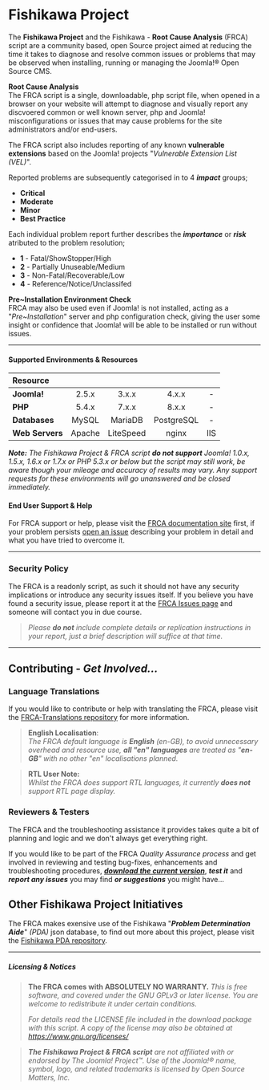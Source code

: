 # Fishikawa Project
The **Fishikawa Project** and the Fishikawa - **Root Cause Analysis** (FRCA) script are a community based, open Source project aimed at reducing the time it takes to diagnose and resolve common issues or problems that may be observed when installing, running or managing the Joomla!® Open Source CMS.

**Root Cause Analysis**  
The FRCA script is a single, downloadable, php script file, when opened in a browser on your website will attempt to diagnose and visually report any discvoered common or well known server, php and Joomla! misconfigurations or issues that may cause problems for the site administrators and/or end-users.

The FRCA script also includes reporting of any known **vulnerable extensions** based on the Joomla! projects "_Vulnerable Extension List (VEL)_".

Reported problems are subsequently categorised in to 4 _**impact**_ groups;  
- **Critical**
- **Moderate**
- **Minor**
- **Best Practice**  

Each individual problem report further describes the _**importance**_ or _**risk**_ atributed to the problem resolution;  
- **1** - Fatal/ShowStopper/High  
- **2** - Partially Unuseable/Medium  
- **3** - Non-Fatal/Recoverable/Low
- **4** - Reference/Notice/Unclassifed

**Pre~Installation Environment Check**  
FRCA may also be used even if Joomla! is not installed, acting as a "_Pre~Installation_" server and php configuration check, giving the user some insight or confidence that Joomla! will be able to be installed or run without issues.
  
  
---
  
  
#### Supported Environments & Resources
  
| Resource        |        |           |            |          |
|:----------------|:------:|:---------:|:----------:|:--------:|
| **Joomla\!**    | 2.5.x  |   3.x.x   |  4.x.x     |    \-    |
| **PHP**         | 5.4.x  |   7.x.x   |  8.x.x     |    \-    |
| **Databases**   | MySQL  |  MariaDB  | PostgreSQL |    \-    |
| **Web Servers** | Apache | LiteSpeed |  nginx     |   IIS    |
  
_**Note:** The Fishikawa Project & FRCA script **do not support** Joomla! 1.0.x, 1.5.x, 1.6.x or 1.7.x or PHP 5.3.x or below but the script may still work, be aware though your mileage and accuracy of results may vary. Any support requests for these environments will go unanswered and be closed immediately._
  
  
#### End User Support & Help
For FRCA support or help, please visit the [FRCA documentation site](https://fishikawarca.github.io/frca/docs/) first, if your problem persists [open an issue](https://github.com/FishikawaRCA/frca/issues/new?labels=user-support) describing your problem in detail and what you have tried to overcome it. 
  
  
---
  
  
### Security Policy
The FRCA is a readonly script, as such it should not have any security implications or introduce any security issues itself. If you believe you have found a security issue, please report it at the [FRCA Issues page](https://github.com/FishikawaRCA/frca/issues/new?labels=security) and someone will contact you in due course. 

> _Please **do not** include complete details or replication instructions in your report, just a brief description will suffice at that time._
  
  
---  
  
  
## Contributing - _Get Involved..._

### Language Translations
If you would like to contribute or help with translating the FRCA, please visit the [FRCA-Translations repository](https://github.com/FishikawaRCA/frca-translations) for more information.

> **English Localisation**:  
> _The FRCA default language is **English** (en-GB), to avoid unnecessary overhead and resource use, **all "en" languages** are treated as "**en-GB**" with no other "en" localisations planned._

> **RTL User Note:**  
> _Whilst the FRCA does support RTL languages, it currently _**does not**_ support RTL page display._

### Reviewers & Testers
The FRCA and the troubleshooting assistance it provides takes quite a bit of planning and logic and we don't always get everything right. 

If you would like to be part of the FRCA _Quality Assurance process_ and get involved in reviewing and testing bug-fixes, enhancements and troubleshooting procedures, _**[download the current version](https://github.com/FishikawaRCA/frca)**_, _**test it**_ and _**report any issues**_ you may find _**or suggestions**_ you might have...  
  
  
## Other Fishikawa Project Initiatives
The FRCA makes exensive use of the Fishikawa "_**Problem Determination Aide**_" _(PDA)_ json database, to find out more about this project, please visit the [Fishikawa PDA repository](https://github.com/FishikawaRCA/pda).  
  
  
---
  
  
##### Licensing & Notices
> **The FRCA comes with ABSOLUTELY NO WARRANTY.** _This is free software, and covered under the GNU GPLv3 or later license. You are welcome to redistribute it under certain conditions._
>
> _For details read the LICENSE file included in the download package with this script. A copy of the license may also be obtained at https://www.gnu.org/licenses/_

> _**The Fishikawa Project & FRCA script** are not affiliated with or endorsed by The Joomla! Project™. Use of the Joomla!® name, symbol, logo, and related trademarks is licensed by Open Source Matters, Inc._
